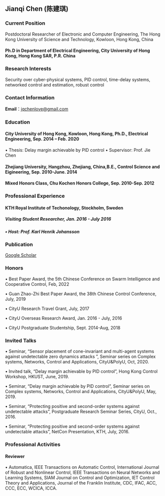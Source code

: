 
##  Jianqi Chen (陈建琪)

###  Current Position
Postdoctoral Researcher of Electronic and Computer Engineering, The Hong Kong University of Science and Technology, Kowloon, Hong Kong,  China 

#### Ph.D in Department of Electrical Engineering, City University of Hong Kong, Hong Kong SAR, P.R. China

### Research Interests
 Security over cyber-physical systems, PID control, time-delay systems, networked control and estimation, robust control

### Contact Information
 **Email**：jqchenlove@gmail.com

### Education
#### City University of Hong Kong, Kowloon, Hong Kong, Ph.D., Electrical Engineering, Sep. 2014 – Feb. 2020
  • Thesis: Delay margin achievable by PID control
 • Supervisor: Prof. Jie Chen
#### Zhejiang University, Hangzhou, Zhejiang, China,B.E., Control Science and Eigineering, Sep. 2010-June. 2014
#### Mixed Honors Class, Chu Kochen Honors College, Sep. 2010-Sep. 2012


### Professional Experience
#### KTH Royal Institute of Techonology, Stockholm, Sweden
##### Visiting Student Researcher, Jan. 2016 - July 2016
##### • Host: Prof. Karl Henrik Johansson

### Publication

[Google Scholar](https://scholar.google.com/citations?user=t0fTJngAAAAJ&hl=en)

### Honors
• Best Paper Award, the 5th Chinese Conference on Swarm Intelligence and Cooperative Control, Feb, 2022

• Guan Zhao-Zhi Best Paper Award, the 38th Chinese Control Conference, July, 2019 

• CityU Research Travel Grant, July, 2017

• CityU Overseas Research Award, Jan. 2016 - July, 2016

• CityU Postgraduate Studentship, Sept. 2014-Aug, 2018



### Invited Talks
• Seminar, “Sensor placement of cone-invariant and multi-agent systems against undetectable zero dynamics attacks ”, Seminar series on Complex systems, Networks, Control and Applications, CityU&PolyU, Oct, 2020.

• Invited talk, “Delay margin achievable by PID control”, Hong Kong Control Workshop, HKUST, June, 2019.

• Seminar, “Delay margin achievable by PID control”, Seminar series on Complex systems, Networks, Control and Applications, CityU&PolyU, May, 2019.

• Seminar, “Protecting positive and second-order systems against undetectable attacks”, Postgraduate Research Seminar Series, CityU, Oct., 2016.

• Seminar, “Protecting positive and second-order systems against undetectable attacks”, NetCon Presentation, KTH, July, 2016.

### Professional Activities
#### Reviewer
• Automatica, IEEE Transactions on Automatic Control, International Journal of Robust and Nonlinear Control, IEEE Transactions on Neural Networks and Learning Systems, SIAM Journal on Control and Optimization, IET Control Theory and Applications, Journal of the Franklin Institute, CDC, IFAC, ACC, CCC, ECC, WCICA, ICCA.




